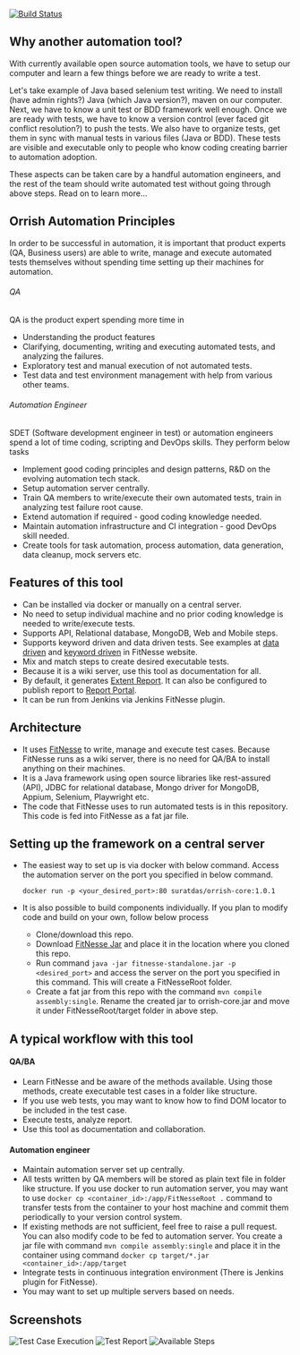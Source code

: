 [![Build Status](https://github.com/Orrish-Automation/orrish-core/actions/workflows/workflow.yml/badge.svg)](https://github.com/Orrish-Automation/orrish-core/actions/workflows/workflow.yml)
## Why another automation tool?
With currently available open source automation tools, we have to setup our computer and learn a few things before we are ready to write a test. 

Let's take example of Java based selenium test writing. We need to install (have admin rights?) Java (which Java version?), maven on our computer. Next, we have to know a unit test or BDD framework well enough. Once we are ready with tests, we have to know a version control (ever faced git conflict resolution?) to push the tests. We also have to organize tests, get them in sync with manual tests in various files (Java or BDD). These tests are visible and executable only to people who know coding creating barrier to automation adoption.

These aspects can be taken care by a handful automation engineers, and the rest of the team should write automated test without going through above steps. Read on to learn more...

## Orrish Automation Principles
In order to be successful in automation, it is important that product experts (QA, Business users) are able to write, manage and execute automated tests themselves without spending time setting up their machines for automation.
###### QA
QA is the product expert spending more time in
* Understanding the product features
* Clarifying, documenting, writing and executing automated tests, and analyzing the failures.
* Exploratory test and manual execution of not automated tests.
* Test data and test environment management with help from various other teams.
###### Automation Engineer
SDET (Software development engineer in test) or automation engineers spend a lot of time coding, scripting and DevOps skills. They perform below tasks 
* Implement good coding principles and design patterns, R&D on the evolving automation tech stack.
* Setup automation server centrally.
* Train QA members to write/execute their own automated tests, train in analyzing test failure root cause.
* Extend automation if required - good coding knowledge needed.
* Maintain automation infrastructure and CI integration - good DevOps skill needed.
* Create tools for task automation, process automation, data generation, data cleanup, mock servers etc.

## Features of this tool
* Can be installed via docker or manually on a central server.
* No need to setup individual machine and no prior coding knowledge is needed to write/execute tests.
* Supports API, Relational database, MongoDB, Web and Mobile steps.
* Supports keyword driven and data driven tests. See examples at [data driven](http://fitnesse.org/FitNesse.UserGuide.WritingAcceptanceTests.SliM.DecisionTable) and [keyword driven](http://fitnesse.org/FitNesse.UserGuide.WritingAcceptanceTests.SliM.ScriptTable) in FitNesse website.
* Mix and match steps to create desired executable tests.
* Because it is a wiki server, use this tool as documentation for all.
* By default, it generates [Extent Report](https://github.com/extent-framework/extentreports-java). It can also be configured to publish report to [Report Portal](https://reportportal.io/).
* It can be run from Jenkins via Jenkins FitNesse plugin.

## Architecture
* It uses [FitNesse](http://fitnesse.org) to write, manage and execute test cases. Because FitNesse runs as a wiki server, there is no need for QA/BA to install anything on their machines. 
* It is a Java framework using open source libraries like rest-assured (API), JDBC for relational database, Mongo driver for MongoDB, Appium, Selenium, Playwright etc.
* The code that FitNesse uses to run automated tests is in this repository. This code is fed into FitNesse as a fat jar file.

## Setting up the framework on a central server
* The easiest way to set up is via docker with below command. Access the automation server on the port you specified in below command.

  ```docker run -p <your_desired_port>:80 suratdas/orrish-core:1.0.1```
* It is also possible to build components individually. If you plan to modify code and build on your own, follow below process
  - Clone/download this repo.
  - Download [FitNesse Jar](http://fitnesse.org) and place it in the location where you cloned this repo.
  - Run command ```java -jar fitnesse-standalone.jar -p <desired_port>``` and access the server on the port you specified in this command. This will create a FitNesseRoot folder.
  - Create a fat jar from this repo with the command ```mvn compile assembly:single```. Rename the created jar to orrish-core.jar and move it under FitNesseRoot/target folder in above step.

## A typical workflow with this tool
#### QA/BA
* Learn FitNesse and be aware of the methods available. Using those methods, create executable test cases in a folder like structure.
* If you use web tests, you may want to know how to find DOM locator to be included in the test case.
* Execute tests, analyze report.
* Use this tool as documentation and collaboration.
#### Automation engineer
* Maintain automation server set up centrally.
* All tests written by QA members will be stored as plain text file in folder like structure. If you use docker to run automation server, you may want to use ```docker cp <container_id>:/app/FitNesseRoot .``` command to transfer tests from the container to your host machine and commit them periodically to your version control system.
* If existing methods are not sufficient, feel free to raise a pull request. You can also modify code to be fed to automation server. You create a jar file with command ```mvn compile assembly:single``` and place it in the container using command ```docker cp target/*.jar <container_id>:/app/target```
* Integrate tests in continuous integration environment (There is Jenkins plugin for FitNesse).
* You may want to set up multiple servers based on needs. 

## Screenshots
![Test Case Execution](https://github.com/Orrish-Automation/orrish-core/blob/main/TestCase.png?raw=true)
![Test Report](https://github.com/Orrish-Automation/orrish-core/blob/main/TestReport.png?raw=true)
![Available Steps](https://github.com/Orrish-Automation/orrish-core/blob/main/AvailableSteps.png?raw=true)
